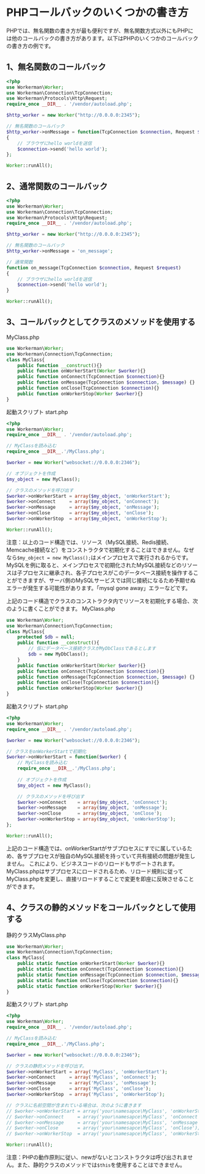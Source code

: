 # PHPコールバックのいくつかの書き方
PHPでは、無名関数の書き方が最も便利ですが、無名関数方式以外にもPHPには他のコールバックの書き方があります。以下はPHPのいくつかのコールバックの書き方の例です。

## 1、無名関数のコールバック

```php
<?php
use Workerman\Worker;
use Workerman\Connection\TcpConnection;
use Workerman\Protocols\Http\Request;
require_once __DIR__ . '/vendor/autoload.php';

$http_worker = new Worker("http://0.0.0.0:2345");

// 無名関数のコールバック
$http_worker->onMessage = function(TcpConnection $connection, Request $data)
{
    // ブラウザにhello worldを送信
    $connection->send('hello world');
};

Worker::runAll();
```

## 2、通常関数のコールバック

```php
<?php
use Workerman\Worker;
use Workerman\Connection\TcpConnection;
use Workerman\Protocols\Http\Request;
require_once __DIR__ . '/vendor/autoload.php';

$http_worker = new Worker("http://0.0.0.0:2345");

// 無名関数のコールバック
$http_worker->onMessage = 'on_message';

// 通常関数
function on_message(TcpConnection $connection, Request $request)
{
    // ブラウザにhello worldを送信
    $connection->send('hello world');
}

Worker::runAll();
```

## 3、コールバックとしてクラスのメソッドを使用する

MyClass.php
```php
use Workerman\Worker;
use Workerman\Connection\TcpConnection;
class MyClass{
    public function __construct(){}
    public function onWorkerStart(Worker $worker){}
    public function onConnect(TcpConnection $connection){}
    public function onMessage(TcpConnection $connection, $message) {}
    public function onClose(TcpConnection $connection){}
    public function onWorkerStop(Worker $worker){}
}
```

起動スクリプト start.php
```php
<?php
use Workerman\Worker;
require_once __DIR__ . '/vendor/autoload.php';

// MyClassを読み込む
require_once __DIR__.'/MyClass.php';

$worker = new Worker("websocket://0.0.0.0:2346");

// オブジェクトを作成
$my_object = new MyClass();

// クラスのメソッドを呼び出す
$worker->onWorkerStart = array($my_object, 'onWorkerStart');
$worker->onConnect     = array($my_object, 'onConnect');
$worker->onMessage     = array($my_object, 'onMessage');
$worker->onClose       = array($my_object, 'onClose');
$worker->onWorkerStop  = array($my_object, 'onWorkerStop');

Worker::runAll();
```

注意：以上のコード構造では、リソース（MySQL接続、Redis接続、Memcache接続など）をコンストラクタで初期化することはできません。なぜなら```$my_object = new MyClass();```はメインプロセスで実行されるからです。 MySQLを例に取ると、メインプロセスで初期化されたMySQL接続などのリソースは子プロセスに継承され、各子プロセスがこのデータベース接続を操作することができますが、サーバ側のMySQLサービスでは同じ接続になるため予期せぬエラーが発生する可能性があります。「mysql gone away」エラーなどです。

上記のコード構造でクラスのコンストラクタ内でリソースを初期化する場合、次のように書くことができます。
MyClass.php
```php
use Workerman\Worker;
use Workerman\Connection\TcpConnection;
class MyClass{
    protected $db = null;
    public function __construct(){
        // 仮にデータベース接続クラスがMyDbClassであるとします
        $db = new MyDbClass();
    }
    public function onWorkerStart(Worker $worker){}
    public function onConnect(TcpConnection $connection){}
    public function onMessage(TcpConnection $connection, $message) {}
    public function onClose(TcpConnection $connection){}
    public function onWorkerStop(Worker $worker){}
}
```
起動スクリプト start.php
```php
<?php
use Workerman\Worker;
require_once __DIR__ . '/vendor/autoload.php';

$worker = new Worker("websocket://0.0.0.0:2346");

// クラスをonWorkerStartで初期化
$worker->onWorkerStart = function($worker) {
    // MyClassを読み込む
    require_once __DIR__.'/MyClass.php';
    
    // オブジェクトを作成
    $my_object = new MyClass();

    // クラスのメソッドを呼び出す
    $worker->onConnect    = array($my_object, 'onConnect');
    $worker->onMessage    = array($my_object, 'onMessage');
    $worker->onClose      = array($my_object, 'onClose');
    $worker->onWorkerStop = array($my_object, 'onWorkerStop');
};

Worker::runAll();
```
上記のコード構造では、onWorkerStartがサブプロセスにすでに属しているため、各サブプロセスが独自のMySQL接続を持っていて共有接続の問題が発生しません。
これにより、ビジネスコードのリロードもサポートされます。 MyClass.phpはサブプロセスにロードされるため、リロード規則に従ってMyClass.phpを変更し、直接リロードすることで変更を即座に反映させることができます。

## 4、クラスの静的メソッドをコールバックとして使用する
静的クラスMyClass.php
```php
use Workerman\Worker;
use Workerman\Connection\TcpConnection;
class MyClass{
    public static function onWorkerStart(Worker $worker){}
    public static function onConnect(TcpConnection $connection){}
    public static function onMessage(TcpConnection $connection, $message) {}
    public static function onClose(TcpConnection $connection){}
    public static function onWorkerStop(Worker $worker){}
}
```
起動スクリプト start.php
```php
<?php
use Workerman\Worker;
require_once __DIR__ . '/vendor/autoload.php';

// MyClassを読み込む
require_once __DIR__.'/MyClass.php';

$worker = new Worker("websocket://0.0.0.0:2346");

// クラスの静的メソッドを呼び出す。
$worker->onWorkerStart = array('MyClass', 'onWorkerStart');
$worker->onConnect     = array('MyClass', 'onConnect');
$worker->onMessage     = array('MyClass', 'onMessage');
$worker->onClose       = array('MyClass', 'onClose');
$worker->onWorkerStop  = array('MyClass', 'onWorkerStop');

// クラスに名前空間が含まれている場合は、次のように書きます
// $worker->onWorkerStart = array('your\namesapce\MyClass', 'onWorkerStart');
// $worker->onConnect     = array('your\namesapce\MyClass', 'onConnect');
// $worker->onMessage     = array('your\namesapce\MyClass', 'onMessage');
// $worker->onClose       = array('your\namesapce\MyClass', 'onClose');
// $worker->onWorkerStop  = array('your\namesapce\MyClass', 'onWorkerStop');

Worker::runAll();
```

注意：PHPの動作原則に従い、newがないとコンストラクタは呼び出されません。また、静的クラスのメソッドでは```$this```を使用することはできません。
